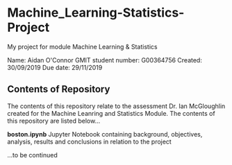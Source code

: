 # Machine_Learning-Statistics-Project
My project for module Machine Learning &amp; Statistics

Name:                Aidan O'Connor
GMIT student number: G00364756
Created:             30/09/2019
Due date:            29/11/2019



## Contents of Repository

The contents of this repository relate to the assessment Dr. Ian McGloughlin created for the Machine Leanring and Statistics Module.
The contents of this repository are listed below...

<b>boston.ipynb</b>
Jupyter Notebook containing background, objectives, analysis, results and conclusions in relation to the project

...to be continued


